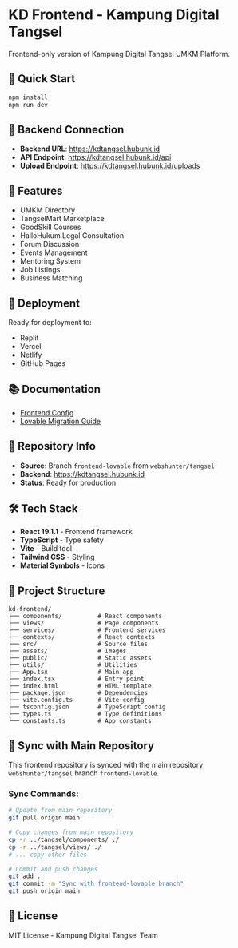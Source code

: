 # KD Frontend - Kampung Digital Tangsel

Frontend-only version of Kampung Digital Tangsel UMKM Platform.

## 🚀 Quick Start

```bash
npm install
npm run dev
```

## 🔧 Backend Connection

- **Backend URL**: https://kdtangsel.hubunk.id
- **API Endpoint**: https://kdtangsel.hubunk.id/api
- **Upload Endpoint**: https://kdtangsel.hubunk.id/uploads

## 📱 Features

- UMKM Directory
- TangselMart Marketplace
- GoodSkill Courses
- HalloHukum Legal Consultation
- Forum Discussion
- Events Management
- Mentoring System
- Job Listings
- Business Matching

## 🎯 Deployment

Ready for deployment to:
- Replit
- Vercel
- Netlify
- GitHub Pages

## 📚 Documentation

- [Frontend Config](frontend-config.md)
- [Lovable Migration Guide](LOVABLE-MIGRATION-GUIDE.md)

## 🔗 Repository Info

- **Source**: Branch `frontend-lovable` from `webshunter/tangsel`
- **Backend**: https://kdtangsel.hubunk.id
- **Status**: Ready for production

## 🛠️ Tech Stack

- **React 19.1.1** - Frontend framework
- **TypeScript** - Type safety
- **Vite** - Build tool
- **Tailwind CSS** - Styling
- **Material Symbols** - Icons

## 📁 Project Structure

```
kd-frontend/
├── components/          # React components
├── views/               # Page components
├── services/            # Frontend services
├── contexts/            # React contexts
├── src/                 # Source files
├── assets/              # Images
├── public/              # Static assets
├── utils/               # Utilities
├── App.tsx              # Main app
├── index.tsx            # Entry point
├── index.html           # HTML template
├── package.json         # Dependencies
├── vite.config.ts       # Vite config
├── tsconfig.json        # TypeScript config
├── types.ts             # Type definitions
└── constants.ts         # App constants
```

## 🔄 Sync with Main Repository

This frontend repository is synced with the main repository `webshunter/tangsel` branch `frontend-lovable`.

### Sync Commands:
```bash
# Update from main repository
git pull origin main

# Copy changes from main repository
cp -r ../tangsel/components/ ./
cp -r ../tangsel/views/ ./
# ... copy other files

# Commit and push changes
git add .
git commit -m "Sync with frontend-lovable branch"
git push origin main
```

## 📄 License

MIT License - Kampung Digital Tangsel Team